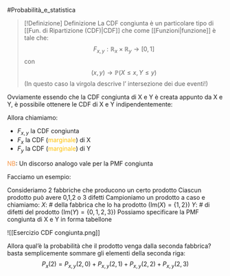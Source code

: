 #Probabilità_e_statistica 
>[!Definizione]  Definizione
>La CDF congiunta è un particolare tipo di [[Fun. di Ripartizione (CDF)|CDF]] che come [[Funzioni|funzione]] è tale che:
>$$F_{x,y}:\mathbb{R}_{x}\times\mathbb{R}_{y}\to[0,1]$$
>con
>$$(x,y)\to\mathbb{P}(X\leq x, Y\leq y)$$
>(In questo caso la virgola descrive l’ intersezione dei due eventi!)

Ovviamente essendo che la CDF congiunta di X e Y è creata appunto da X e Y, è possibile ottenere le CDF di X e Y indipendentemente:

Allora chiamiamo:
- $F_{x,y}$ la CDF congiunta
- $F_{x}$ la CDF (<font color="#ffc000">marginale</font>) di X
- $F_{y}$ la CDF (<font color="#ffc000">marginale</font>) di Y

<font color="#f79646">NB</font>: Un discorso analogo vale per la PMF congiunta

Facciamo un esempio:

Consideriamo 2 fabbriche che producono un certo prodotto
Ciascun prodotto può avere 0,1,2 o 3 difetti
Campioniamo un prodotto a caso e chiamiamo:
$X$: $\#$ della fabbrica che lo ha prodotto ($\mathrm{Im}(X)=\{1,2\}$)
$Y$: $\#$ di difetti del prodotto ($\mathrm{Im}(Y)=\{0,1,2,3\}$)
Possiamo specificare la PMF congiunta di X e Y in forma tabellone

![[Esercizio CDF congiunta.png]]

Allora qual’è la probabilità che il prodotto venga dalla seconda fabbrica?
basta semplicemente sommare gli elementi della seconda riga:
$$P_{x}(2)=P_{x,y}(2,0)+P_{x,y}(2,1)+P_{x,y}(2,2)+P_{x,y}(2,3)$$